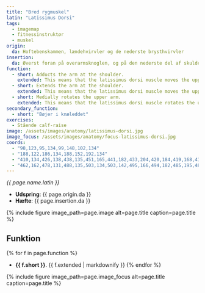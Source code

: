 ```yaml
---
title: "Bred rygmuskel"
latin: "Latissimus Dorsi"
tags:
  - imagemap
  - fitnessinstruktør
  - muskel
origin: 
  da: Hoftebenskammen, lændehvirvler og de nederste brysthvirvler
insertion: 
  da: Øverst foran på overarmsknoglen, og på den nederste del af skulderbladet
function: 
  - short: Adducts the arm at the shoulder.
    extended: This means that the latissimus dorsi muscle moves the upper arm toward the vertical midline of the body (i.e. the action of pulling your arms in to your sides).
  - short: Extends the arm at the shoulder.
    extended: This means that the latissimus dorsi muscle moves the upper arm downward to the rear.
  - short: Medially rotates the upper arm.
    extended: This means that the latissimus dorsi muscle rotates the upper arm inward around the axis of the bone (i.e. it rotates the upper arm toward the vertical midline of the body).
secondary_function: 
  - short: "Bøjer i knæleddet"
exercises:
  - Stående calf-raise
image: /assets/images/anatomy/latissimus-dorsi.jpg
image_focus: /assets/images/anatomy/focus-latissimus-dorsi.jpg
coords:
  - "98,123,95,134,99,148,102,134"
  - "188,122,186,134,188,152,192,134"
  - "410,134,426,138,438,135,451,165,441,182,433,204,420,184,419,168,412,146"
  - "462,162,478,131,488,135,503,134,503,142,495,166,494,182,485,195,481,202"
---
```


_{{ page.name.latin }}_

- **Udspring**: {{ page.origin.da }}
- **Hæfte**: {{ page.insertion.da }}

{% include figure image_path=page.image alt=page.title caption=page.title %}

## Funktion

{% for f in page.function %}
- **{{ f.short }}**.
  {{ f.extended | markdownify }}
{% endfor %}

{% include figure image_path=page.image_focus alt=page.title caption=page.title %}

